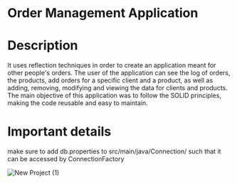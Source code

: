 # Order Management Application

# Description
It uses reflection techniques in order to create an application meant for other people's orders. The user of the application can see the log of orders, the products, 
add orders for a specific client and a product, as well as adding, removing, modifying and viewing the data for clients and products. 
The main objective of this application was to follow the SOLID principles, making the code reusable and easy to maintain.

# Important details
make sure to add db.properties to src/main/java/Connection/ such that it can be accessed by ConnectionFactory

![New Project (1)](https://github.com/user-attachments/assets/de22d0a7-7763-4ab1-9008-872c21d838f3)
